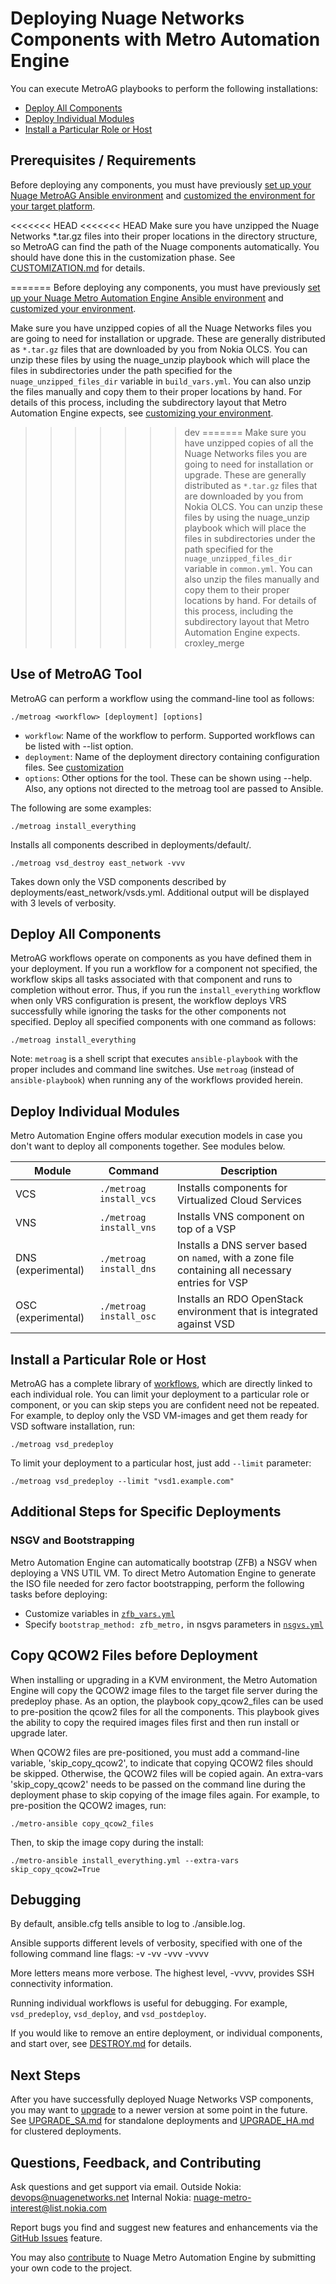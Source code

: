 # Deploying Nuage Networks Components with Metro Automation Engine

You can execute MetroAG playbooks to perform the following installations:
* [Deploy All Components](#deploy-all-components)
* [Deploy Individual Modules](#deploy-individual-modules)
* [Install a Particular Role or Host](#install-a-particular-role-or-host)

## Prerequisites / Requirements
Before deploying any components, you must have previously [set up your Nuage MetroAG Ansible environment](SETUP.md "link to SETUP documentation") and [customized the environment for your target platform](CUSTOMIZATION.md "link to deployment documentation").

<<<<<<< HEAD
<<<<<<< HEAD
Make sure you have unzipped the Nuage Networks *.tar.gz files into their proper locations in the directory structure, so MetroAG can find the path of the Nuage components automatically. You should have done this in the customization phase. See [CUSTOMIZATION.md](CUSTOMIZATION.md) for details.

=======
Before deploying any components, you must have previously [set up your Nuage Metro Automation Engine Ansible environment](SETUP.md "link to SETUP documentation") and [customized your environment](CUSTOMIZE.md "link to CUSTOMIZE documentation").

Make sure you have unzipped copies of all the Nuage Networks files you are going to need for installation or upgrade. These are generally distributed as `*.tar.gz` files that are downloaded by you from Nokia OLCS. You can unzip these files by using the nuage_unzip playbook which will place the files in subdirectories under the path specified for the `nuage_unzipped_files_dir` variable in `build_vars.yml`. You can also unzip the files manually and copy them to their proper locations by hand. For details of this process, including the subdirectory layout that Metro Automation Engine expects, see [customizing your environment](CUSTOMIZE.md "link to CUSTOMIZE documentation").
>>>>>>> dev
=======
Make sure you have unzipped copies of all the Nuage Networks files you are going to need for installation or upgrade. These are generally distributed as `*.tar.gz` files that are downloaded by you from Nokia OLCS. You can unzip these files by using the nuage_unzip playbook which will place the files in subdirectories under the path specified for the `nuage_unzipped_files_dir` variable in `common.yml`. You can also unzip the files manually and copy them to their proper locations by hand. For details of this process, including the subdirectory layout that Metro Automation Engine expects.
>>>>>>> croxley_merge

## Use of MetroAG Tool
MetroAG can perform a workflow using the command-line tool as follows:

    ./metroag <workflow> [deployment] [options]

* `workflow`: Name of the workflow to perform.  Supported workflows can be listed with --list option.
* `deployment`: Name of the deployment directory containing configuration files.  See [customization](Documentation/CUSTOMIZATION.md)
* `options`: Other options for the tool.  These can be shown using --help.  Also, any options not directed to the metroag tool are passed to Ansible.

The following are some examples:

    ./metroag install_everything

Installs all components described in deployments/default/.

    ./metroag vsd_destroy east_network -vvv

Takes down only the VSD components described by deployments/east_network/vsds.yml.  Additional output will be displayed with 3 levels of verbosity.

## Deploy All Components
MetroAG workflows operate on components as you have defined them in your deployment. If you run a workflow for a component not specified, the workflow skips all tasks associated with that component and runs to completion without error. Thus, if you run the `install_everything` workflow when only VRS configuration is present, the workflow deploys VRS successfully while ignoring the tasks for the other components not specified. Deploy all specified components with one command as follows:

```
./metroag install_everything
```
Note: `metroag` is a shell script that executes `ansible-playbook` with the proper includes and command line switches. Use `metroag` (instead of `ansible-playbook`) when running any of the workflows provided herein.

## Deploy Individual Modules

Metro Automation Engine offers modular execution models in case you don't want to deploy all components together. See modules below.

Module | Command | Description
 ---|---|---
VCS | `./metroag install_vcs` | Installs components for Virtualized Cloud Services
VNS | `./metroag install_vns` | Installs VNS component on top of a VSP
DNS<br>(experimental) | `./metroag install_dns` | Installs a DNS server based on `named`, with a zone file containing all necessary entries for VSP
OSC (experimental) | `./metroag install_osc` | Installs an RDO OpenStack environment that is integrated against VSD

## Install a Particular Role or Host
MetroAG has a complete library of [workflows](/src/playbooks "link to workflows directory"), which are directly linked to each individual role. You can limit your deployment to a particular role or component, or you can skip steps you are confident need not be repeated. For example, to deploy only the VSD VM-images and get them ready for VSD software installation, run:
```
./metroag vsd_predeploy
```

 To limit your deployment to a particular host, just add `--limit` parameter:

 ```
 ./metroag vsd_predeploy --limit "vsd1.example.com"
```

## Additional Steps for Specific Deployments

### NSGV and Bootstrapping

Metro Automation Engine can automatically bootstrap (ZFB) a NSGV when deploying a VNS UTIL VM. To direct Metro Automation Engine to generate the ISO file needed for zero factor bootstrapping, perform the following tasks before deploying:

* Customize variables in [`zfb_vars.yml`](deployments/default/zfb_vars.yml "link to zfb_vars.yml file")
* Specify `bootstrap_method: zfb_metro,` in nsgvs parameters in [`nsgvs.yml`](deployments/default/nsgvs.yml "link to nsgvs.yml file")

## Copy QCOW2 Files before Deployment

When installing or upgrading in a KVM environment, the Metro Automation Engine will copy the QCOW2 image files to the target file server during the predeploy phase. As an option, the playbook copy_qcow2_files can be used to pre-position the qcow2 files for all the components. This playbook gives the ability to copy the required images files first and then run install or upgrade later.

When QCOW2 files are pre-positioned, you must add a command-line variable, 'skip_copy_qcow2', to indicate that copying QCOW2 files should be skipped. Otherwise, the QCOW2 files will be copied again. An extra-vars 'skip_copy_qcow2' needs to be passed on the command line during the deployment phase to skip copying of the image files again. For example, to pre-position the QCOW2 images, run:

```
./metro-ansible copy_qcow2_files
```

Then, to skip the image copy during the install:

```
./metro-ansible install_everything.yml --extra-vars skip_copy_qcow2=True
```


## Debugging

By default, ansible.cfg tells ansible to log to ./ansible.log.

Ansible supports different levels of verbosity, specified with one of the following command line flags:
-v
-vv
-vvv
-vvvv

More letters means more verbose. The highest level, -vvvv, provides SSH connectivity information.

Running individual workflows is useful for debugging. For example, `vsd_predeploy`, `vsd_deploy`, and `vsd_postdeploy`.

If you would like to remove an entire deployment, or individual components, and start over, see [DESTROY.md](DESTROY.md "link to DESTROY documentation") for details.

## Next Steps

After you have successfully deployed Nuage Networks VSP components, you may want to [upgrade](UPGRADE.md) to a newer version at some point in the future. See [UPGRADE_SA.md](UPGRADE_SA.md) for standalone deployments and [UPGRADE_HA.md](UPGRADE_HA.md) for clustered deployments.

## Questions, Feedback, and Contributing

Ask questions and get support via email.
  Outside Nokia: [devops@nuagenetworks.net](mailto:deveops@nuagenetworks.net "send email to nuage-metro project")
  Internal Nokia: [nuage-metro-interest@list.nokia.com](mailto:nuage-metro-interest@list.nokia.com "send email to nuage-metro project")

Report bugs you find and suggest new features and enhancements via the [GitHub Issues](https://github.com/nuagenetworks/nuage-metro/issues "nuage-metro issues") feature.

You may also [contribute](../CONTRIBUTING.md) to Nuage Metro Automation Engine by submitting your own code to the project.
